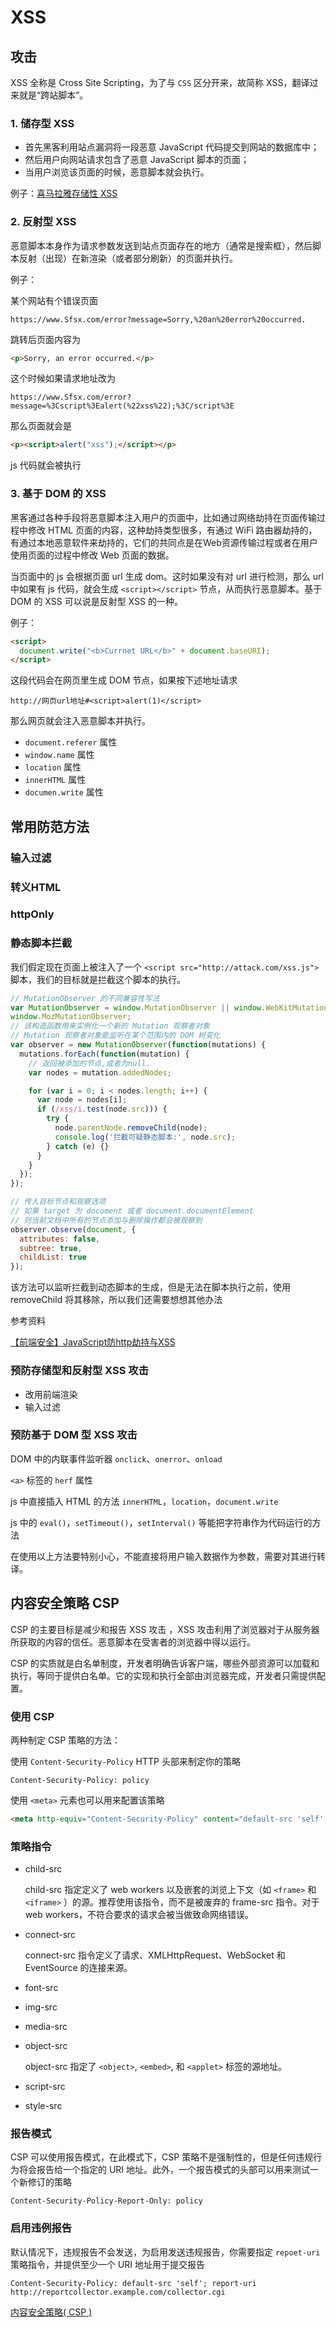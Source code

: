 # XSS

## 攻击

XSS 全称是 Cross Site Scripting，为了与 `CSS` 区分开来，故简称 XSS，翻译过来就是“跨站脚本”。

### 1. 储存型 XSS

+ 首先黑客利用站点漏洞将一段恶意 JavaScript 代码提交到网站的数据库中；
+ 然后用户向网站请求包含了恶意 JavaScript 脚本的页面；
+ 当用户浏览该页面的时候，恶意脚本就会执行。

例子：[喜马拉雅存储性 XSS](https://shuimugan.com/bug/view?bug_no=138479)

### 2. 反射型 XSS

恶意脚本本身作为请求参数发送到站点页面存在的地方（通常是搜索框），然后脚本反射（出现）在新渲染（或者部分刷新）的页面并执行。

例子：

某个网站有个错误页面

```url
https://www.Sfsx.com/error?message=Sorry,%20an%20error%20occurred.
```

跳转后页面内容为

```html
<p>Sorry, an error occurred.</p>
```

这个时候如果请求地址改为

```url
https://www.Sfsx.com/error?message=%3Cscript%3Ealert(%22xss%22);%3C/script%3E
```

那么页面就会是

```html
<p><script>alert("xss");</script></p>
```

js 代码就会被执行

### 3. 基于 DOM 的 XSS

黑客通过各种手段将恶意脚本注入用户的页面中，比如通过网络劫持在页面传输过程中修改 HTML 页面的内容，这种劫持类型很多，有通过 WiFi 路由器劫持的，有通过本地恶意软件来劫持的，它们的共同点是在Web资源传输过程或者在用户使用页面的过程中修改 Web 页面的数据。

当页面中的 js 会根据页面 url 生成 dom。这时如果没有对 url 进行检测，那么 url 中如果有 js 代码，就会生成 `<script></script>` 节点，从而执行恶意脚本。基于 DOM 的 XSS 可以说是反射型 XSS 的一种。

例子：

```html
<script>
  document.write("<b>Currnet URL</b>" + document.baseURI);
</script>
```

这段代码会在网页里生成 DOM 节点，如果按下述地址请求

```url
http://网页url地址#<script>alert(1)</script>
```

那么网页就会注入恶意脚本并执行。

+ `document.referer` 属性
+ `window.name` 属性
+ `location` 属性
+ `innerHTML` 属性
+ `documen.write` 属性

## 常用防范方法

### 输入过滤

### 转义HTML

### httpOnly

### 静态脚本拦截

我们假定现在页面上被注入了一个 `<script src="http://attack.com/xss.js">` 脚本，我们的目标就是拦截这个脚本的执行。

```js
// MutationObserver 的不同兼容性写法
var MutationObserver = window.MutationObserver || window.WebKitMutationObserver ||
window.MozMutationObserver;
// 该构造函数用来实例化一个新的 Mutation 观察者对象
// Mutation 观察者对象能监听在某个范围内的 DOM 树变化
var observer = new MutationObserver(function(mutations) {
  mutations.forEach(function(mutation) {
    // 返回被添加的节点,或者为null.
    var nodes = mutation.addedNodes;

    for (var i = 0; i < nodes.length; i++) {
      var node = nodes[i];
      if (/xss/i.test(node.src))) {
        try {
          node.parentNode.removeChild(node);
          console.log('拦截可疑静态脚本:', node.src);
        } catch (e) {}
      }
    }
  });
});

// 传入目标节点和观察选项
// 如果 target 为 document 或者 document.documentElement
// 则当前文档中所有的节点添加与删除操作都会被观察到
observer.observe(document, {
  attributes: false,
  subtree: true,
  childList: true
});
```

该方法可以监听拦截到动态脚本的生成，但是无法在脚本执行之前，使用 removeChild 将其移除，所以我们还需要想想其他办法

参考资料

[【前端安全】JavaScript防http劫持与XSS](https://www.cnblogs.com/coco1s/p/5777260.html)

### 预防存储型和反射型 XSS 攻击

+ 改用前端渲染
+ 输入过滤

### 预防基于 DOM 型 XSS 攻击

DOM 中的内联事件监听器 `onclick`、`onerror`、`onload`

`<a>` 标签的 `herf` 属性

js 中直接插入 HTML 的方法 `innerHTML`，`location`，`document.write`

js 中的 `eval()`，`setTimeout()`，`setInterval()` 等能把字符串作为代码运行的方法

在使用以上方法要特别小心，不能直接将用户输入数据作为参数，需要对其进行转译。

## 内容安全策略 CSP

CSP 的主要目标是减少和报告 XSS 攻击 ，XSS 攻击利用了浏览器对于从服务器所获取的内容的信任。恶意脚本在受害者的浏览器中得以运行。

CSP 的实质就是白名单制度，开发者明确告诉客户端，哪些外部资源可以加载和执行，等同于提供白名单。它的实现和执行全部由浏览器完成，开发者只需提供配置。

### 使用 CSP

两种制定 CSP 策略的方法：

使用 `Content-Security-Policy` HTTP 头部来制定你的策略

```http
Content-Security-Policy: policy
```

使用 `<meta>` 元素也可以用来配置该策略

```html
<meta http-equiv="Content-Security-Policy" content="default-src 'self'; img-src https://*; child-src 'none';">
```

### 策略指令

+ child-src
  
  child-src 指定定义了 web workers 以及嵌套的浏览上下文（如 `<frame>` 和 `<iframe>` ）的源。推荐使用该指令，而不是被废弃的 frame-src 指令。对于 web workers，不符合要求的请求会被当做致命网络错误。

+ connect-src

  connect-src 指令定义了请求、XMLHttpRequest、WebSocket 和 EventSource 的连接来源。

+ font-src
+ img-src
+ media-src
+ object-src

  object-src 指定了 `<object>`, `<embed>`, 和 `<applet>` 标签的源地址。

+ script-src
+ style-src

### 报告模式

CSP 可以使用报告模式，在此模式下，CSP 策略不是强制性的，但是任何违规行为将会报告给一个指定的 URI 地址。此外，一个报告模式的头部可以用来测试一个新修订的策略

```http
Content-Security-Policy-Report-Only: policy
```

### 启用违例报告

默认情况下，违规报告不会发送，为启用发送违规报告，你需要指定 `repoet-uri` 策略指令，并提供至少一个 URI 地址用于提交报告

```http
Content-Security-Policy: default-src 'self'; report-uri http://reportcollector.example.com/collector.cgi
```

[内容安全策略( CSP )](https://developer.mozilla.org/zh-CN/docs/Web/HTTP/CSP)
